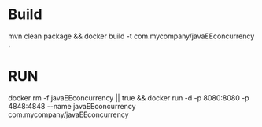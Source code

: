 # Build
mvn clean package && docker build -t com.mycompany/javaEEconcurrency .

# RUN

docker rm -f javaEEconcurrency || true && docker run -d -p 8080:8080 -p 4848:4848 --name javaEEconcurrency com.mycompany/javaEEconcurrency 